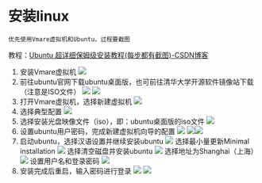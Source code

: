 # 安装linux
```
优先使用Vmare虚拟机和Ubuntu，过程要截图
```

教程：[Ubuntu 超详细保姆级安装教程(每步都有截图)-CSDN博客](https://blog.csdn.net/apple_74262176/article/details/141781652)

1. 安装Vmare虚拟机
	![](assets/Pasted%20image%2020250224110256.png)
2. 前往ubuntu官网下载ubuntu桌面版，也可前往清华大学开源软件镜像站下载（注意是ISO文件）
	![](assets/Pasted%20image%2020250224113745.png)
	![](assets/Pasted%20image%2020250227123439.png)
3. 打开Vmare虚拟机，选择新建虚拟机
	![](assets/Pasted%20image%2020250224114027.png)
4. 选择典型配置
	![](assets/Pasted%20image%2020250224114101.png)
5. 选择安装光盘映像文件（iso），即：ubuntu桌面版的iso文件
	![](assets/Pasted%20image%2020250224154725.png)
6. 设置ubuntu用户密码，完成新建虚拟机向导的配置
	![](assets/Pasted%20image%2020250224114548.png)
	![](assets/Pasted%20image%2020250224114705.png)![](assets/Pasted%20image%2020250224154758.png)
7. 启动ubuntu，选择汉语设置并继续安装ubuntu
	![](assets/Pasted%20image%2020250224154947.png)
	选择最小量更新Minimal installation
	![](assets/Pasted%20image%2020250224155033.png)
	选择清空磁盘并安装ubuntu
	![](assets/Pasted%20image%2020250224155107.png)
	选择地址为Shanghai（上海）
	![](assets/Pasted%20image%2020250227123849.png)
	设置用户名和登录密码
	![](assets/Pasted%20image%2020250224155309.png)
8. 安装完成后重启，输入密码进行登录
	![](assets/Pasted%20image%2020250225173123.png)
	![](assets/Pasted%20image%2020250227124209.png)